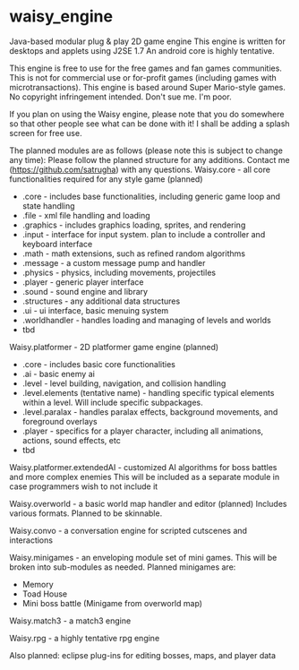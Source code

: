 waisy_engine
============

Java-based modular plug &amp; play 2D game engine
This engine is written for desktops and applets using J2SE 1.7
An android core is highly tentative.


This engine is free to use for the free games and fan games communities.
This is not for commercial use or for-profit games (including games with microtransactions).
This engine is based around Super Mario-style games. No copyright infringement intended. Don't sue me. I'm poor.


If you plan on using the Waisy engine, please note that you do somewhere so that other people see what can be done with it!
I shall be adding a splash screen for free use.




The planned modules are as follows (please note this is subject to change any time):
Please follow the planned structure for any additions. Contact me (https://github.com/satrugha) with any questions.
Waisy.core - all core functionalities required for any style game (planned)
- .core - includes base functionalities, including generic game loop and state handling
- .file - xml file handling and loading
- .graphics - includes graphics loading, sprites, and rendering
- .input - interface for input system. plan to include a controller and keyboard interface
- .math - math extensions, such as refined random algorithms
- .message - a custom message pump and handler
- .physics - physics, including movements, projectiles
- .player - generic player interface
- .sound - sound engine and library
- .structures - any additional data structures
- .ui - ui interface, basic menuing system
- .worldhandler - handles loading and managing of levels and worlds
- tbd

Waisy.platformer - 2D platformer game engine (planned)
- .core - includes basic core functionalities
- .ai - basic enemy ai
- .level - level building, navigation, and collision handling
- .level.elements (tentative name) - handling specific typical elements within a level. Will include specific subpackages.
- .level.paralax - handles paralax effects, background movements, and foreground overlays
- .player - specifics for a player character, including all animations, actions, sound effects, etc
- tbd

Waisy.platformer.extendedAI - customized AI algorithms for boss battles and more complex enemies
This will be included as a separate module in case programmers wish to not include it

Waisy.overworld - a basic world map handler and editor (planned)
Includes various formats. Planned to be skinnable.

Waisy.convo - a conversation engine for scripted cutscenes and interactions

Waisy.minigames - an enveloping module set of mini games.
This will be broken into sub-modules as needed.
Planned minigames are:
- Memory
- Toad House
- Mini boss battle (Minigame from overworld map)


Waisy.match3 - a match3 engine

Waisy.rpg - a highly tentative rpg engine


Also planned:
eclipse plug-ins for editing bosses, maps, and player data
